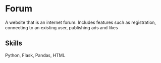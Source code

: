 # Forum
A website that is an internet forum.
Includes features such as registration, connecting to an existing user, publishing ads and likes

## Skills
Python, Flask, Pandas, HTML
